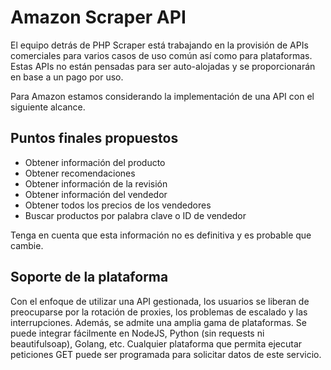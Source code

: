# Amazon Scraper API

El equipo detrás de PHP Scraper está trabajando en la provisión de APIs comerciales para varios casos de uso común así como para plataformas. Estas APIs no están pensadas para ser auto-alojadas y se proporcionarán en base a un pago por uso.

Para Amazon estamos considerando la implementación de una API con el siguiente alcance.

## Puntos finales propuestos

- Obtener información del producto
- Obtener recomendaciones
- Obtener información de la revisión
- Obtener información del vendedor
- Obtener todos los precios de los vendedores
- Buscar productos por palabra clave o ID de vendedor

Tenga en cuenta que esta información no es definitiva y es probable que cambie.

## Soporte de la plataforma

Con el enfoque de utilizar una API gestionada, los usuarios se liberan de preocuparse por la rotación de proxies, los problemas de escalado y las interrupciones. Además, se admite una amplia gama de plataformas. Se puede integrar fácilmente en NodeJS, Python (sin requests ni beautifulsoap), Golang, etc. Cualquier plataforma que permita ejecutar peticiones GET puede ser programada para solicitar datos de este servicio.
